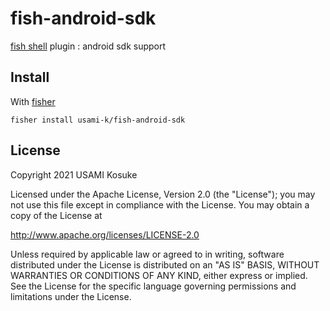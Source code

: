 # fish-android-sdk

[fish shell](https://fishshell.com) plugin : android sdk support

## Install

With [fisher](https://github.com/jorgebucaran/fisher)

```
fisher install usami-k/fish-android-sdk
```

## License

Copyright 2021 USAMI Kosuke

Licensed under the Apache License, Version 2.0 (the "License");
you may not use this file except in compliance with the License.
You may obtain a copy of the License at

   http://www.apache.org/licenses/LICENSE-2.0

Unless required by applicable law or agreed to in writing, software
distributed under the License is distributed on an "AS IS" BASIS,
WITHOUT WARRANTIES OR CONDITIONS OF ANY KIND, either express or implied.
See the License for the specific language governing permissions and
limitations under the License.
